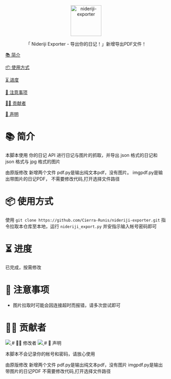 <div align="center">
  <img id="nideriji-exporter" width="96" alt="nideriji-exporter" src="repository_icon/icon.png">
  <p>「 Nideriji Exporter - 导出你的日记！」新增导出PDF文件！</p>
</div>

[📚 简介](#-简介)

[📦 使用方式](#-使用方式)

[⏳ 进度](#-进度)

[📌 注意事项](#-注意事项)

[🧑‍💻 贡献者](#-贡献者)

[🔦 声明](#-声明)

# 📚 简介

本脚本使用 你的日记 API 进行日记与图片的抓取，并导出 json 格式的日记和 json 格式与 jpg 格式的图片

由原版修改
新增两个文件
pdf.py是输出纯文本pdf，没有图片。
imgpdf.py是输出带图片的日记PDF，
不需要修改代码,打开选择文件路径

# 📦 使用方式

使用 `git clone https://github.com/Cierra-Runis/nideriji-exporter.git` 指令拉取本仓库至本地，运行 `nideriji_export.py` 并安指示输入帐号密码即可

# ⏳ 进度

已完成，按需修改

# 📌 注意事项

- 图片拉取时可能会因连接超时而报错，请多次尝试即可

# 🧑‍💻 贡献者

<a href="https://github.com/Cierra-Runis/nideriji-exporter/graphs/contributors">
  <img src="https://contrib.rocks/image?repo=Cierra-Runis/nideriji-exporter" />
</a>
# 🧑‍💻 修改者

<a href="https://github.com/Cierra-Runis/nideriji-exporter/graphs/contributors">
  <img src="https://avatars.githubusercontent.com/u/30650134?s=400&u=6bb953eb78e2ff9fe50cfc8b5798ebc336cacd30&v=4" />
</a>
# 🔦 声明

本脚本不会记录你的帐号和密码，请放心使用


由原版修改
新增两个文件
pdf.py是输出纯文本pdf，没有图片
imgpdf.py是输出带图片的日记PDF
不需要修改代码,打开选择文件路径
